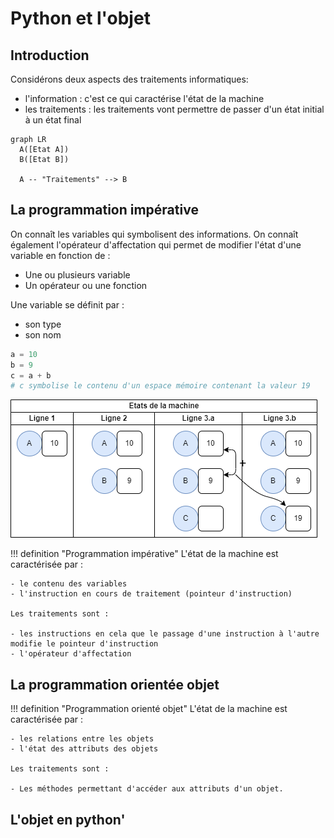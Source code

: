 # Python et l'objet

## Introduction

Considérons deux aspects des traitements informatiques:

* l'information : c'est ce qui caractérise l'état de la machine 
* les traitements : les traitements vont permettre de passer d'un état initial à un état final

```mermaid
graph LR
  A([Etat A])
  B([Etat B])

  A -- "Traitements" --> B
```

## La programmation impérative

On connaît les variables qui symbolisent des informations.
On connaît également l'opérateur d'affectation qui permet de modifier l'état d'une variable en fonction de :

* Une ou plusieurs variable
* Un opérateur ou une fonction

Une variable se définit par :

- son type
- son nom

``` py linenums="1"
a = 10
b = 9
c = a + b
# c symbolise le contenu d'un espace mémoire contenant la valeur 19
```

![Etapes](img/etat_imperatif.drawio.png)

!!! definition "Programmation impérative"
    L'état de la machine est caractérisée par :

    - le contenu des variables 
    - l'instruction en cours de traitement (pointeur d'instruction)

    Les traitements sont :

    - les instructions en cela que le passage d'une instruction à l'autre modifie le pointeur d'instruction
    - l'opérateur d'affectation




## La programmation orientée objet

!!! definition "Programmation orienté objet"
    L'état de la machine est caractérisée par :

    - les relations entre les objets
    - l'état des attributs des objets

    Les traitements sont :

    - Les méthodes permettant d'accéder aux attributs d'un objet.








## L'objet en python'